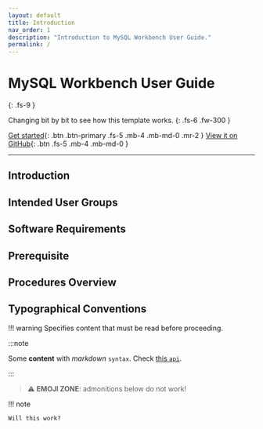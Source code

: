 ```yaml
---
layout: default
title: Introduction
nav_order: 1
description: "Introduction to MySQL Workbench User Guide."
permalink: /
---
```


# MySQL Workbench User Guide
{: .fs-9 }

Changing bit by bit to see how this template works.
{: .fs-6 .fw-300 }

[Get started](#introduction){: .btn .btn-primary .fs-5 .mb-4 .mb-md-0 .mr-2 } [View it on GitHub](https://github.com/dvalle22/Mel-Danilo-Cody){: .btn .fs-5 .mb-4 .mb-md-0 }

---

## Introduction


## Intended User Groups


## Software Requirements


## Prerequisite


## Procedures Overview


## Typographical Conventions
!!! warning
    Specifies content that must be read before proceeding.
    
:::note

Some **content** with _markdown_ `syntax`. Check [this `api`](#).

:::

> :warning: **EMOJI ZONE**: admonitions below do not work!

!!! note 

    Will this work?
